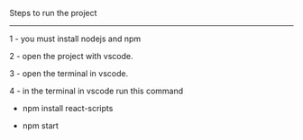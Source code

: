 Steps to run the project

---

1 - you must install nodejs and npm

2 - open the project with vscode.

3 - open the terminal in vscode.

4 - in the terminal in vscode run this command

- npm install react-scripts

- npm start
